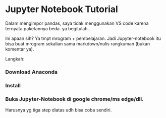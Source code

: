 # Jupyter Notebook Tutorial
Dalam mengimpor pandas, saya tidak menggunakan VS code karena ternyata paketannya beda. ya begitulah..

Ini apaan sih?
Ya tmpt mrogram + pembelajaran. Jadi Jupyter-notebook itu bisa buat mrogram sekalian sama markdown/nulis rangkuman (bukan komentar ya).

Langkah:
### Download Anaconda
### Install
### Buka Jupyter-Notebook di google chrome/ms edge/dll.

Harusnya yg tiga step diatas udh bisa coba sendiri.
### 
![]()
